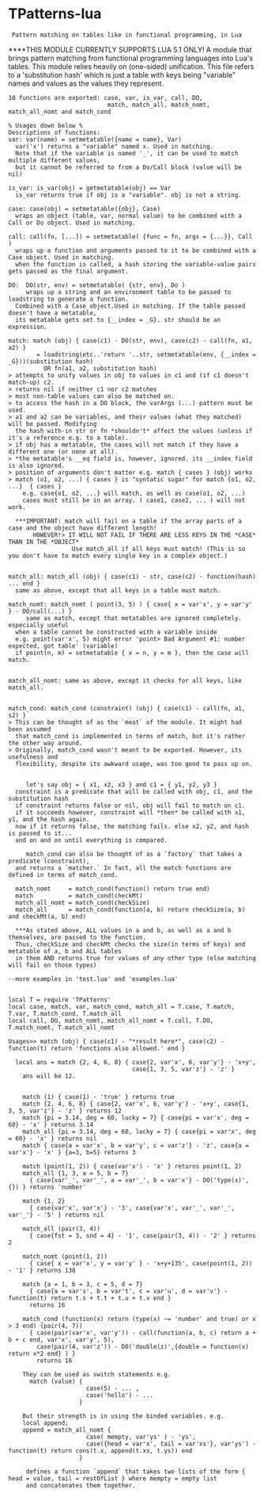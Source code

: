 # TPatterns-lua
     Pattern matching on tables like in functional programming, in Lua
 
   ****THIS MODULE CURRENTLY SUPPORTS LUA 5.1 ONLY!
    A module that brings pattern matching from functional programming languages into Lua's tables.
    This module relies heavily on (one-sided) unification. This file refers to a 'substitution hash'
    which is just a table with keys being "variable" names and values as the values they represent.
    
    10 functions are exported: case, var, is_var, call, DO, 
                                match, match_all, match_nomt, match_all_nomt and match_cond
    
    % Usages down below %
    Descriptions of functions:
    var: var(name) = setmetatable({name = name}, Var) 
      var('x') returns a "variable" named x. Used in matching.
      Note that if the variable is named '_', it can be used to match multiple different values,
      but it cannot be referred to from a Do/Call block (value will be nil)
      
    is_var: is_var(obj) = getmetatable(obj) == Var
      is_var returns true if obj is a "variable". obj is not a string.
    
    case: case(obj) = setmetatable({obj}, Case) 
      wraps an object (table, var, normal value) to be combined with a Call or Do object. Used in matching.
    
    call: call(fn, [...]) = setmetatable( {func = fn, args = {...}}, Call )
      wraps up a function and arguments passed to it to be combined with a Case object. Used in matching.
      when the function is called, a hash storing the variable-value pairs gets passed as the final argument.
    
    DO:  DO(str, env) = setmetatable( {str, env}, Do )
         wraps up a string and an environment table to be passed to loadstring to generate a function.
      Combined with a Case object.Used in matching. If the table passed doesn't have a metatable, 
      its metatable gets set to {__index = _G}. str should be an expression.
      
    match: match (obj) { case(c1) - DO(str, env), case(c2) - call(fn, a1, a2) } 
            = loadstring(etc..'return '..str, setmetatable(env, {__index = _G}))(substitution hash)
              OR fn(a1, a2, substitution hash)
    > attempts to unify values in obj to values in c1 and (if c1 doesn't match-up) c2.
    > returns nil if neither c1 nor c2 matches
    > most non-table values can also be matched on.
    > to access the hash in a DO block, the varArgs (...) pattern must be used.
    > a1 and a2 can be variables, and their values (what they matched) will be passed. Modifying 
      the hash with-in str or fn *shouldn't* affect the values (unless if it's a reference e.g. to a table).
    > if obj has a metatable, the cases will not match if they have a different one (or none at all).
    > *the metatable's __eq field is, however, ignored. its __index field is also ignored.
    > position of arguments don't matter e.g. match { cases } (obj) works
    > match (o1, o2, ...) { cases } is "syntatic sugar" for match {o1, o2, ...}  { cases }
        e.g. case{o1, o2, ...} will match, as well as case(o1, o2, ...)   
        cases must still be in an array. ( case1, case2, ... ) will not work.
    
      ***IMPORTANT: match will fail on a table if the array parts of a case and the object have different length!
           HOWEVER!> IT WILL NOT FAIL IF THERE ARE LESS KEYS IN THE *CASE* THAN IN THE *OBJECT*
                      Use match_all if all keys must match! (This is so you don't have to match every single key in a complex object.)
    
    
    match_all: match_all (obj) { case(c1) - str, case(c2) - function(hash) ... end }
      same as above, except that all keys in a table must match.
      
    match_nomt: match_nomt ( point(3, 5) ) { case{ x = var'x', y = var'y' } - DO/call(...) }
         same as match, except that metatables are ignored completely. especially useful
      when a table cannot be constructed with a variable inside
      e.g. point(var'x', 5) might error 'point> Bad Argument #1: number expected, got table' (variable)
      if point(n, m) = setmetatable { x = n, y = m }, then the case will match.
      
      
    match_all_nomt: same as above, except it checks for all keys, like match_all.
    
    
    match_cond: match_cond (constraint) (obj) { case(c1) - call(fn, a1, s2) }
    > This can be thought of as the `meat` of the module. It might had been assumed
      that match_cond is implemented in terms of match, but it's rather the other way around.
    > Originally, match_cond wasn't meant to be exported. However, its usefulness and
      flexibility, despite its awkward usage, was too good to pass up on.
      
      
         let's say obj = { x1, x2, x3 } and c1 = { y1, y2, y3 }
      constraint is a predicate that will be called with obj, c1, and the substitution hash
      if constraint returns false or nil, obj will fail to match on c1.
      if it succeeds however, constraint will *then* be called with x1, y1, and the hash again.
      now if it returns false, the matching fails. else x2, y2, and hash is passed to it... 
      and on and on until everything is compared.
      
         match_cond can also be thought of as a `factory` that takes a predicate (constraint),
      and returns a `matcher.` In fact, all the match functions are defined in terms of match_cond.
      
      match_nomt     = match_cond(function() return true end)
      match          = match_cond(checkMt)
      match_all_nomt = match_cond(checkSize)
      match_all      = match_cond(function(a, b) return checkSize(a, b) and checkMt(a, b) end)
      
      ***As stated above, ALL values in a and b, as well as a and b themselves, are passed to the function.
      Thus, checkSize and checkMt checks the size(in terms of keys) and metatable of a, b and ALL tables
      in them AND returns true for values of any other type (else matching will fail on those types)
    
    --more examples in 'test.lua' and 'examples.lua'
    
    
    local T = require 'TPatterns'
    local case, match, var, match_cond, match_all = T.case, T.match, T.var, T.match_cond, T.match_all
    local call, DO, match_nomt, match_all_nomt = T.call, T.DO, T.match_nomt, T.match_all_nomt
    
    Usages>> match (obj) { case(c1) - "*result here*", case(c2) - function(t) return 'functions also allowed.' end }
      
      local ans = match {2, 4, 6, 8} { case{2, var'x', 6, var'y'} - 'x+y', 
                                       case{1, 3, 5, var'z'} - 'z' }
        ans will be 12.
        
        
        match (1) { case(1) - 'true' } returns true
        match {2, 4, 6, 8} { case{2, var'x', 6, var'y'} - 'x+y', case{1, 3, 5, var'z'} - 'z' } returns 12
        match {pi = 3.14, deg = 60, lucky = 7} { case{pi = var'x', deg = 60} - 'x' } returns 3.14 
        match_all {pi = 3.14, deg = 60, lucky = 7} { case{pi = var'x', deg = 60} - 'x' } returns nil
        match { case{a = var'x', b = var'y', c = var'z'} - 'z', case{a = var'x'} - 'x' } {a=3, b=5} returns 3
        
        match (point(1, 2)) { case(var'x') - 'x' } returns point(1, 2)
        match_all {1, 3, a = 5, b = 7}
          { case{var'_', var'_', a = var'_', b = var'x'} - DO('type(x)', {}) } returns 'number'
         
        match {1, 2} 
          { case{var'x', var'x'} - '3', case{var'x', var'_', var'_', var'_'} - '5' } returns nil
          
        match_all (pair(3, 4)) 
          { case{fst = 3, snd = 4} - '1', case(pair(3, 4)) - '2' } returns 2
          
        match_nomt (point(1, 2)) 
          { case{ x = var'x', y = var'y' } - 'x+y+135', case(point(1, 2)) - '1' } returns 138
          
        match {a = 1, b = 3, c = 5, d = 7} 
          { case{a = var's', b = var't', c = var'u', d = var'v'} - function(t) return t.s + t.t + t.u + t.v end }
          returns 16
          
        match_cond (function(x) return (type(x) ~= 'number' and true) or x > 3 end) (pair(4, 7))
          { case(pair(var'x', var'y')) - call(function(a, b, c) return a + b + c end, var'x', var'y', 5),
            case(pair(4, var'z')) - DO('double(z)',{double = function(x) return x*2 end} ) }
            returns 16
            
        They can be used as switch statements e.g.
          match (value) {
                          case(5) - ... ,
                          case('hello') - ...
                        }
                        
        But their strength is in using the binded variables. e.g.
        local append;
        append = match_all_nomt { 
                          case( mempty, var'ys' ) - 'ys',
                          case({head = var'x', tail = var'xs'}, var'ys') - function(t) return cons(t.x, append(t.xs, t.ys)) end 
                        }
                        
         defines a function `append` that takes two lists of the form { head = value, tail = restOfList } where mempty = empty list
         and concatenates them together.
         
